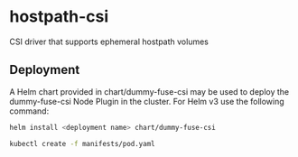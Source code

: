 
# hostpath-csi

CSI driver that supports ephemeral hostpath volumes

## Deployment
A Helm chart provided in chart/dummy-fuse-csi may be used to deploy the dummy-fuse-csi Node Plugin in the cluster. For Helm v3 use the following command:

```sh
helm install <deployment name> chart/dummy-fuse-csi
```

```sh
kubectl create -f manifests/pod.yaml
```